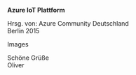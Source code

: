 ﻿<b>Azure IoT Plattform</b>

Hrsg. von: Azure Community Deutschland<br> 
Berlin 2015

Images

Schöne Grüße<br>
Oliver

